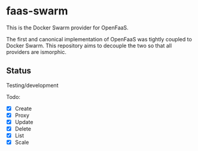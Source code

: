 faas-swarm
==========

This is the Docker Swarm provider for OpenFaaS.

The first and canonical implementation of OpenFaaS was tightly coupled to Docker Swarm. This repository aims to decouple the two so that all providers are ismorphic.

## Status

Testing/development

Todo:
* [x] Create
* [x] Proxy
* [x] Update
* [x] Delete
* [x] List
* [x] Scale
